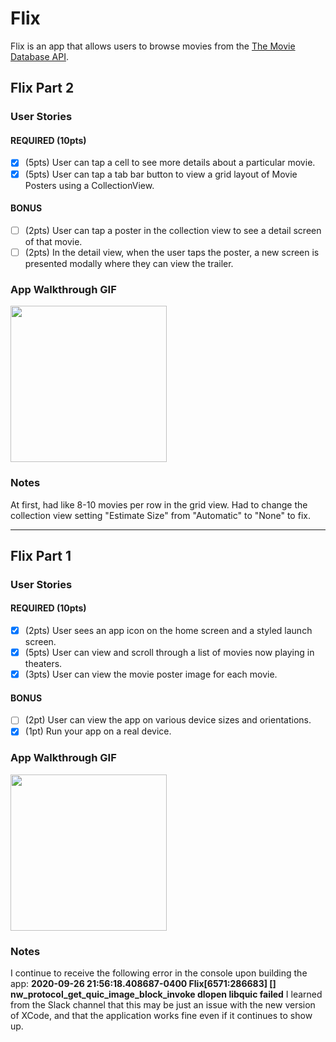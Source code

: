 # Flix

Flix is an app that allows users to browse movies from the [The Movie Database API](http://docs.themoviedb.apiary.io/#).

## Flix Part 2

### User Stories

#### REQUIRED (10pts)
- [x] (5pts) User can tap a cell to see more details about a particular movie.
- [x] (5pts) User can tap a tab bar button to view a grid layout of Movie Posters using a CollectionView.

#### BONUS
- [ ] (2pts) User can tap a poster in the collection view to see a detail screen of that movie.
- [ ] (2pts) In the detail view, when the user taps the poster, a new screen is presented modally where they can view the trailer.

### App Walkthrough GIF

<img src="https://imgur.com/a/Pedva30" width=250><br>

### Notes
At first, had like 8-10 movies per row in the grid view. Had to change the collection view setting "Estimate Size" from "Automatic" to "None" to fix.

---

## Flix Part 1

### User Stories

#### REQUIRED (10pts)
- [x] (2pts) User sees an app icon on the home screen and a styled launch screen.
- [x] (5pts) User can view and scroll through a list of movies now playing in theaters.
- [x] (3pts) User can view the movie poster image for each movie.

#### BONUS
- [ ] (2pt) User can view the app on various device sizes and orientations.
- [x] (1pt) Run your app on a real device.

### App Walkthrough GIF

<img src="flix.gif" width=250><br>

### Notes
I continue to receive the following error in the console upon building the app:
**2020-09-26 21:56:18.408687-0400 Flix[6571:286683] [] nw_protocol_get_quic_image_block_invoke dlopen libquic failed**
I learned from the Slack channel that this may be just an issue with the new version of XCode, and that the application works fine even if it continues to show up.
